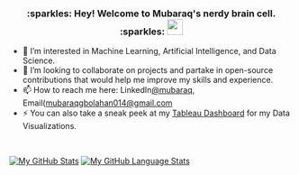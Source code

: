 
<h3 align="center">
  :sparkles: Hey! Welcome to Mubaraq's nerdy brain cell. :sparkles:
  <img src="https://media.giphy.com/media/hvRJCLFzcasrR4ia7z/giphy.gif" width="28">
</h3>

- 👀 I’m interested in Machine Learning, Artificial Intelligence, and Data Science.
- 💞️ I’m looking to collaborate on projects and partake in open-source contributions that would help me improve my skills and experience.
- 📫 How to reach me here: LinkedIn[@mubaraq](https://www.linkedin.com/in/mubaraq-onipede-05562b189/), Email(mubaraqgbolahan014@gmail.com
- ⚡ You can also take a sneak peek at my [Tableau Dashboard](https://public.tableau.com/app/profile/mubaraq.onipede) for my Data Visualizations.
 
<br>


[![My GitHub Stats](https://github-readme-stats.vercel.app/api/?username=mubarraqqq&count_private=true&theme=tokyonight&showicons=true)]()
[![My GitHub Language Stats](https://github-readme-stats.vercel.app/api/top-langs/?username=mubarraqqq&langs_count=5&theme=tokyonight)]()
